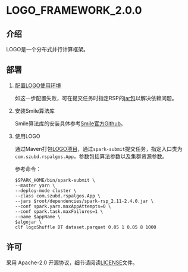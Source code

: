 # LOGO_FRAMEWORK_2.0.0

## 介绍
LOGO是一个分布式并行计算框架。

## 部署

1. [配置LOGO使用环境](https://gitee.com/szu-bdi-student/logo-framework-200/blob/master/RSP-Spark/README_Spark%20with%20RSP1.0.md)

   如这一步配置失败，可在提交任务时指定RSP的[jar包](https://github.com/anonymous-userLOGO/LOGOFRAMEWORK_V2.0/blob/master/LOGO_FRAMEWORK/dependencies/spark-rsp_2.11-2.4.0.jar)以解决依赖问题。

2. 安装Smile算法库

   Smile算法库的安装具体参考[Smile官方Github](https://github.com/haifengl/smile)。

3. 使用LOGO

   通过Maven打包[LOGO项目](https://gitee.com/szu-bdi-student/logo-framework-200/tree/master/LOGO)，通过`spark-submit`提交任务，指定入口类为`com.szubd.rspalgos.App`，参数包括算法参数以及集群资源参数。

   参考命令：

   ```shell
   $SPARK_HOME/bin/spark-submit \
   --master yarn \
   --deploy-mode cluster \
   --class com.szubd.rspalgos.App \
   --jars $root/dependencies/spark-rsp_2.11-2.4.0.jar \
   --conf spark.yarn.maxAppAttempts=0 \
   --conf spark.task.maxFailures=1 \
   --name $appName \
   $algojar \
   clf logoShuffle DT dataset.parquet 0.05 1 0.05 8 1000
   ```
## 许可

采用 Apache-2.0 开源协议，细节请阅读[LICENSE](https://gitee.com/szu-bdi-student/logo-framework-200/blob/master/LICENSE)文件。
